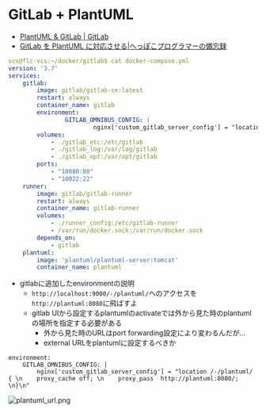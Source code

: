 # GitLab + PlantUML

- [PlantUML & GitLab \| GitLab](https://docs.gitlab.com/ce/administration/integration/plantuml.html)
- [GitLab を PlantUML に対応させる\|へっぽこプログラマーの備忘録](http://kuttsun.blogspot.com/2017/10/gitlab-plantuml.html)

```:docker-compose.yml
vcs@flc-vcs:~/docker/gitlab$ cat docker-compose.yml
version: '3.7'
services:
    gitlab:
        image: gitlab/gitlab-ce:latest
        restart: always
        container_name: gitlab
        environment:
                GITLAB_OMNIBUS_CONFIG: |
                        nginx['custom_gitlab_server_config'] = "location /-/plantuml/ { \n    proxy_cache off; \n    proxy_pass  http://plantuml:8080/; \n}\n"
        volumes:
            - ./gitlab_etc:/etc/gitlab
            - ./gitlab_log:/var/log/gitlab
            - ./gitlab_opt:/var/opt/gitlab
        ports:
            - "10080:80"
            - "10022:22"
    runner:
        image: gitlab/gitlab-runner
        restart: always
        container_name: gitlab-runner
        volumes:
            - ./runner_config:/etc/gitlab-runner
            - /var/run/docker.sock:/var/run/docker.sock
        depends_on:
            - gitlab
    plantuml:
        image: 'plantuml/plantuml-server:tomcat'
        container_name: plantuml
```



- gitlabに追加したenvironmentの説明
	- `http://localhost:9000/-/plantuml/`へのアクセスを`http://plantuml:8080`に飛ばすよ
	- gitlab UIから設定するplantumlのactivateでは外から見た時のplantumlの場所を指定する必要がある
		- 外から見た時のURLはport forwarding設定により変わるんだが...
		- external URLをplantumlに設定するべきか
```
environment:
	GITLAB_OMNIBUS_CONFIG: |
		nginx['custom_gitlab_server_config'] = "location /-/plantuml/ { \n    proxy_cache off; \n    proxy_pass  http://plantuml:8080/; \n}\n"
```


![plantuml_url.png](./images/plantuml_url.png)